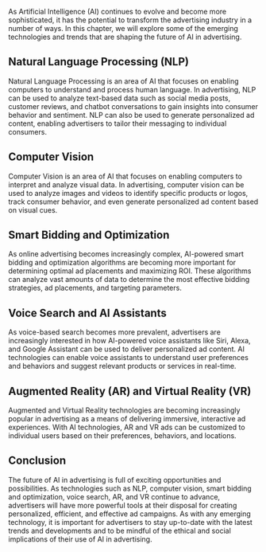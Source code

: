 

As Artificial Intelligence (AI) continues to evolve and become more sophisticated, it has the potential to transform the advertising industry in a number of ways. In this chapter, we will explore some of the emerging technologies and trends that are shaping the future of AI in advertising.

Natural Language Processing (NLP)
---------------------------------

Natural Language Processing is an area of AI that focuses on enabling computers to understand and process human language. In advertising, NLP can be used to analyze text-based data such as social media posts, customer reviews, and chatbot conversations to gain insights into consumer behavior and sentiment. NLP can also be used to generate personalized ad content, enabling advertisers to tailor their messaging to individual consumers.

Computer Vision
---------------

Computer Vision is an area of AI that focuses on enabling computers to interpret and analyze visual data. In advertising, computer vision can be used to analyze images and videos to identify specific products or logos, track consumer behavior, and even generate personalized ad content based on visual cues.

Smart Bidding and Optimization
------------------------------

As online advertising becomes increasingly complex, AI-powered smart bidding and optimization algorithms are becoming more important for determining optimal ad placements and maximizing ROI. These algorithms can analyze vast amounts of data to determine the most effective bidding strategies, ad placements, and targeting parameters.

Voice Search and AI Assistants
------------------------------

As voice-based search becomes more prevalent, advertisers are increasingly interested in how AI-powered voice assistants like Siri, Alexa, and Google Assistant can be used to deliver personalized ad content. AI technologies can enable voice assistants to understand user preferences and behaviors and suggest relevant products or services in real-time.

Augmented Reality (AR) and Virtual Reality (VR)
-----------------------------------------------

Augmented and Virtual Reality technologies are becoming increasingly popular in advertising as a means of delivering immersive, interactive ad experiences. With AI technologies, AR and VR ads can be customized to individual users based on their preferences, behaviors, and locations.

Conclusion
----------

The future of AI in advertising is full of exciting opportunities and possibilities. As technologies such as NLP, computer vision, smart bidding and optimization, voice search, AR, and VR continue to advance, advertisers will have more powerful tools at their disposal for creating personalized, efficient, and effective ad campaigns. As with any emerging technology, it is important for advertisers to stay up-to-date with the latest trends and developments and to be mindful of the ethical and social implications of their use of AI in advertising.
